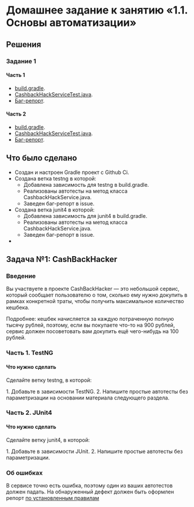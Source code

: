 # Домашнее задание к занятию «1.1. Основы автоматизации»

## Решения
### Задание 1
#### Часть 1
 * <a href="https://github.com/Nephedov/1.Automated-Testing/blob/8203d3fd5eda4732f418676c4a285b33a0c841b1/build.gradle">build.gradle</a>.
 * <a href="https://github.com/Nephedov/1.Automated-Testing/blob/8203d3fd5eda4732f418676c4a285b33a0c841b1/src/test/java/ru/netology/CashbackHackServiceTest.java">CashbackHackServiceTest.java</a>.
 * <a href="https://github.com/Nephedov/1.Automated-Testing/issues/4#issue-1464901491">Баг-репорт</a>.
 #### Часть 2
 * <a href="https://github.com/Nephedov/1.Automated-Testing/blob/7b66a1501680335fb81357d82ca1fe604d2204b3/build.gradle">build.gradle</a>.
 * <a href="https://github.com/Nephedov/1.Automated-Testing/blob/7b66a1501680335fb81357d82ca1fe604d2204b3/src/test/java/ru/netology/CashbackHackServiceTest.java">CashbackHackServiceTest.java</a>.
 * <a href="https://github.com/Nephedov/1.Automated-Testing/issues/5#issue-1464902130">Баг-репорт</a>.
## Что было сделано
  * Создан и настроен Gradle проект c Github Ci.
  * Создана ветка testng в которой:
     * Добавлена зависимость для testng в build.gradle.
     * Реализованы автотесты на метод класса CashbackHackService.java.
     * Заведен баг-репорт в issue.
  * Создана ветка junit4 в которой:
     * Добавлена зависимость для junit4 в build.gradle.
     * Реализованы автотесты на метод класса CashbackHackService.java.
     * Заведен баг-репорт в issue.
  *

## Задача №1: CashBackHacker

### Введение

Вы участвуете в проекте CashBackHacker — это небольшой сервис, который сообщает пользователю о том, сколько ему нужно докупить в рамках конкретной траты, чтобы получить максимальное количество кешбека.

Подробнее: кешбек начисляется за каждую потраченную полную тысячу рублей, поэтому, если вы покупаете что-то на 900 рублей, сервис должен посоветовать вам докупить ещё чего-нибудь на 100 рублей.

### Часть 1. TestNG

#### Что нужно сделать

Сделайте ветку testng, в которой:

1\. Добавьте в зависимости TestNG.
2\. Напишите простые автотесты без параметризации на основании материала следующего раздела.

### Часть 2. JUnit4

#### Что нужно сделать

Сделайте ветку junit4, в которой:

1\. Добавьте в зависимости JUnit.
2\. Напишите простые автотесты без параметризации.

### Об ошибках

В сервисе точно есть ошибка, поэтому один из ваших автотестов должен падать. На обнаруженный дефект должен быть оформлен репорт [по установленным правилам](../report-requirements.md) 
